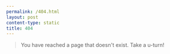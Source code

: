 ```yaml
---
permalink: /404.html
layout: post
content-type: static
title: 404
---
```


> You have reached a page that doesn't exist. Take a u-turn!